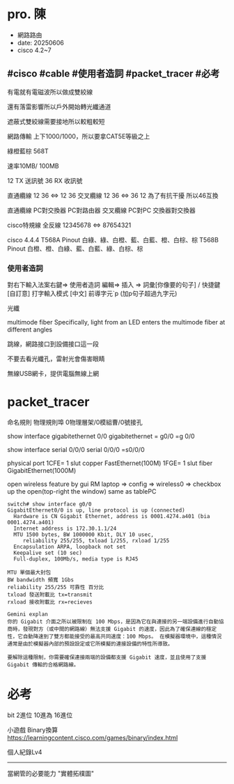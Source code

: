 # pro. 陳
- 網路路由
- date: 20250606
- cisco 4.2~7


#cisco
#cable
#使用者造詞
#packet_tracer
#必考
---

有電就有電磁波所以做成雙絞線

還有落雷影響所以戶外開始轉光纖通道

遮蔽式雙絞線需要接地所以較粗較短

網路傳輸 上下1000/1000，所以要拿CAT5E等級之上

綠橙藍棕
568T

速率10MB/ 100MB

12 TX 送訊號
36 RX 收訊號

直通纜線 12 36 <=> 12 36
交叉纜線 12 36 <=> 36 12
為了有抗干擾 所以46互換 

直通纜線 PC對交換器 PC對路由器
交叉纜線 PC對PC 交換器對交換器

cisco特規線 全反線 12345678 <=> 87654321

cisco 4.4.4
T568A Pinout  白綠、綠、白橙、藍、白藍、橙、白棕、棕
T568B Pinout  白橙、橙、白綠、藍、白藍、綠、白棕、棕 

### 使用者造詞
對右下輸入法案右鍵=> 使用者造詞
編輯=> 插入 => 詞彙[你像要的句子] / 快捷鍵[自訂意]
打字輸入模式 [中文] 前導字元`p (加p句子超過九字元)

光纖

multimode fiber
 Specifically, light from an LED enters the multimode fiber at different angles

跳線，網路接口到設備接口這一段

不要去看光纖孔，雷射光會傷害眼睛

無線USB網卡，提供電腦無線上網


# packet_tracer
命名規則
物理規則埠 0物理層架/0模組曹/0號接孔

show interface gigabitethernet 0/0
gigabitethernet 
= g0/0 
=g 0/0

show interface serial 0/0/0
serial 0/0/0 
=s0/0/0

physical port 
1CFE= 1 slut copper FastEthernet(100M)
1FGE= 1 slut fiber GigabitEthernet(1000M)

open wireless feature by gui
RM laptop => config => wireless0 => checkbox up the open(top-right the window)
same as tablePC

```
switch# show interface g0/0
GigabitEthernet0/0 is up, line protocol is up (connected)
  Hardware is CN Gigabit Ethernet, address is 0001.4274.a401 (bia 0001.4274.a401)
  Internet address is 172.30.1.1/24
  MTU 1500 bytes, BW 1000000 Kbit, DLY 10 usec,
     reliability 255/255, txload 1/255, rxload 1/255
  Encapsulation ARPA, loopback not set
  Keepalive set (10 sec)
  Full-duplex, 100Mb/s, media type is RJ45

MTU 單個最大封包
BW bandwidth 頻寬 1Gbs
reliability 255/255 可靠性 百分比
txload 發送附載比 tx=transmit
rxload 接收附載比 rx=recieves

Gemini explan
你的 Gigabit 介面之所以被限制在 100 Mbps，是因為它在與連接的另一端設備進行自動協商時，發現對方（或中間的網路線）無法支援 Gigabit 的速度，因此為了確保連線的穩定性，它自動降速到了雙方都能接受的最高共同速度：100 Mbps。 在模擬器環境中，這種情況通常是由於模擬器內部的預設設定或它所模擬的連接設備的特性所導致。

要解除這種限制，你需要確保連接兩端的設備都支援 Gigabit 速度，並且使用了支援 Gigabit 傳輸的合格網路線。
```


# 必考

bit 2進位 10進為 16進位

小遊戲 Binary換算
https://learningcontent.cisco.com/games/binary/index.html 

個人紀錄Lv4

---

當網管的必要能力
"實體拓樸圖"










